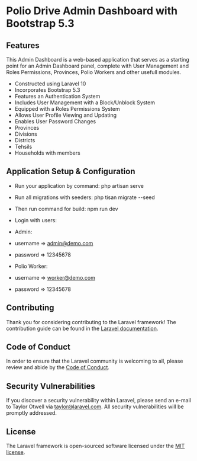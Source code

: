 # Polio Drive Admin Dashboard with Bootstrap 5.3

## Features

This Admin Dashboard is a web-based application that serves as a starting point for an Admin Dashboard panel, complete with User Management and Roles Permissions, Provinces, Polio Workers and other usefull modules.

- Constructed using Laravel 10
- Incorporates Bootstrap 5.3
- Features an Authentication System
- Includes User Management with a Block/Unblock System
- Equipped with a Roles Permissions System
- Allows User Profile Viewing and Updating
- Enables User Password Changes
- Provinces
- Divisions
- Districts
- Tehsils
- Households with members

## Application Setup & Configuration
- Run your application by command: php artisan serve
- Run all migrations with seeders: php tisan migrate --seed
- Then run command for build: npm run dev

- Login with users:
- Admin:
- username => admin@demo.com
- password => 12345678

- Polio Worker:
- username => worker@demo.com
- password => 12345678

## Contributing

Thank you for considering contributing to the Laravel framework! The contribution guide can be found in the [Laravel documentation](https://laravel.com/docs/contributions).

## Code of Conduct

In order to ensure that the Laravel community is welcoming to all, please review and abide by the [Code of Conduct](https://laravel.com/docs/contributions#code-of-conduct).

## Security Vulnerabilities

If you discover a security vulnerability within Laravel, please send an e-mail to Taylor Otwell via [taylor@laravel.com](mailto:taylor@laravel.com). All security vulnerabilities will be promptly addressed.

## License

The Laravel framework is open-sourced software licensed under the [MIT license](https://opensource.org/licenses/MIT).
